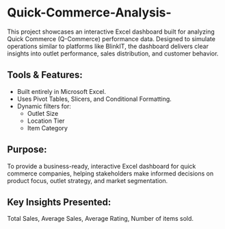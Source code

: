 # Quick-Commerce-Analysis-
This project showcases an interactive Excel dashboard built for analyzing Quick Commerce (Q-Commerce) performance data. Designed to simulate operations similar to platforms like BlinkIT, the dashboard delivers clear insights into outlet performance, sales distribution, and customer behavior.
## Tools & Features:
- Built entirely in Microsoft Excel.
- Uses Pivot Tables, Slicers, and Conditional Formatting.
- Dynamic filters for:
  - Outlet Size
  - Location Tier
  - Item Category

## Purpose:
To provide a business-ready, interactive Excel dashboard for quick commerce companies, helping stakeholders make informed decisions on product focus, outlet strategy, and market segmentation.

## Key Insights Presented:
Total Sales, Average Sales, Average Rating, Number of items sold.
